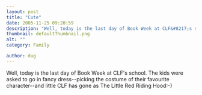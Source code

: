 ```yaml
---
layout: post
title: "Cute"
date: 2005-11-25 09:20:59
description: "Well, today is the last day of Book Week at CLF&#8217;s school. The kids were asked to go in fancy dress&#8212;picking the costume of their favourite character&#8212;and little CLF has gone as The Little Red Riding Hood -- -)&#8230;"
thumbnail: defaultThumbnail.png
alt: ""
category: Family

author: dug
---
```


<p>Well, today is the last day of Book Week at <span class="caps">CLF'</span>s school. The kids were asked to go in fancy dress--picking the costume of their favourite character--and little <span class="caps">CLF </span>has gone as The Little Red Riding Hood:-)</p>
